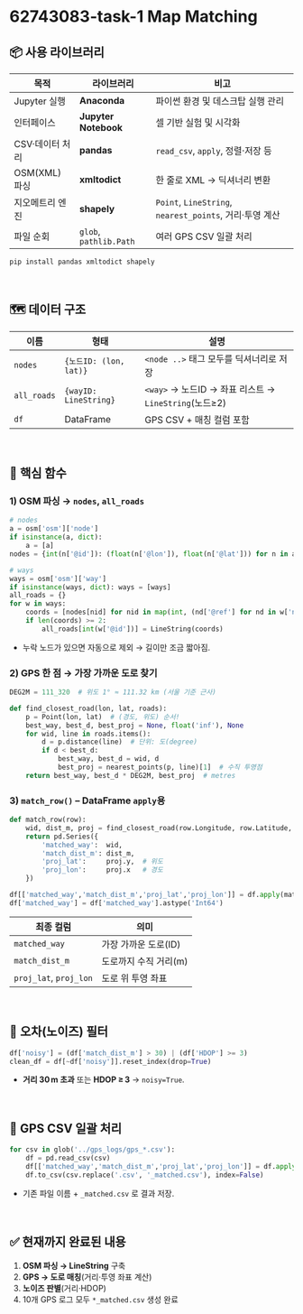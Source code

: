 # 62743083-task-1 Map Matching


## 📦 사용 라이브러리

| 목적          | 라이브러리                  | 비고                                                |
| ----------- | ---------------------- | ------------------------------------------------- |
| Jupyter 실행  | **Anaconda**             | 파이썬 환경 및 데스크탑 실행 관리 
| 인터페이스  | **Jupyter Notebook**             | 셀 기반 실험 및 시각화
| CSV·데이터 처리  | **pandas**             | `read_csv`, `apply`, 정렬·저장 등                      |
| OSM(XML) 파싱 | **xmltodict**          | 한 줄로 XML → 딕셔너리 변환                                |
| 지오메트리 엔진    | **shapely**            | `Point`, `LineString`, `nearest_points`, 거리·투영 계산 |
| 파일 순회       | `glob`, `pathlib.Path` | 여러 GPS CSV 일괄 처리                                  |

```bash
pip install pandas xmltodict shapely
```

<br>

## 🗺️ 데이터 구조

| 이름          | 형태                    | 설명                                           |
| ----------- | --------------------- | -------------------------------------------- |
| `nodes`     | `{노드ID: (lon, lat)}`  | `<node ..>` 태그 모두를 딕셔너리로 저장                  |
| `all_roads` | `{wayID: LineString}` | `<way>` → 노드ID → 좌표 리스트 → `LineString`(노드≥2) |
| `df`        | DataFrame             | GPS CSV + 매칭 컬럼 포함                           |

<br>

## 🔑 핵심 함수

### 1) OSM 파싱 → `nodes`, `all_roads`

```python
# nodes
a = osm['osm']['node']
if isinstance(a, dict):
    a = [a]
nodes = {int(n['@id']): (float(n['@lon']), float(n['@lat'])) for n in a}

# ways
ways = osm['osm']['way']
if isinstance(ways, dict): ways = [ways]
all_roads = {}
for w in ways:
    coords = [nodes[nid] for nid in map(int, (nd['@ref'] for nd in w['nd'])) if nid in nodes]
    if len(coords) >= 2:
        all_roads[int(w['@id'])] = LineString(coords)
```

* 누락 노드가 있으면 자동으로 제외 → 길이만 조금 짧아짐.

### 2) GPS 한 점 → 가장 가까운 도로 찾기

```python
DEG2M = 111_320  # 위도 1° ≈ 111.32 km (서울 기준 근사)

def find_closest_road(lon, lat, roads):
    p = Point(lon, lat)  # (경도, 위도) 순서!
    best_way, best_d, best_proj = None, float('inf'), None
    for wid, line in roads.items():
        d = p.distance(line)  # 단위: 도(degree)
        if d < best_d:
            best_way, best_d = wid, d
            best_proj = nearest_points(p, line)[1]  # 수직 투영점
    return best_way, best_d * DEG2M, best_proj  # metres
```

### 3) `match_row()` – DataFrame `apply`용

```python
def match_row(row):
    wid, dist_m, proj = find_closest_road(row.Longitude, row.Latitude, all_roads)
    return pd.Series({
        'matched_way':  wid,
        'match_dist_m': dist_m,
        'proj_lat':     proj.y,  # 위도
        'proj_lon':     proj.x   # 경도
    })

df[['matched_way','match_dist_m','proj_lat','proj_lon']] = df.apply(match_row, axis=1)
df['matched_way'] = df['matched_way'].astype('Int64')
```

| 최종 컬럼                  | 의미            |
| ---------------------- | ------------- |
| `matched_way`          | 가장 가까운 도로(ID) |
| `match_dist_m`         | 도로까지 수직 거리(m) |
| `proj_lat`, `proj_lon` | 도로 위 투영 좌표    |

<br>

## 🧹 오차(노이즈) 필터

```python
df['noisy'] = (df['match_dist_m'] > 30) | (df['HDOP'] >= 3)
clean_df = df[~df['noisy']].reset_index(drop=True)
```

* **거리 30 m 초과** 또는 **HDOP ≥ 3** → `noisy=True`.


<br>

## 🔄 GPS CSV 일괄 처리

```python
for csv in glob('../gps_logs/gps_*.csv'):
    df = pd.read_csv(csv)
    df[['matched_way','match_dist_m','proj_lat','proj_lon']] = df.apply(match_row, axis=1)
    df.to_csv(csv.replace('.csv', '_matched.csv'), index=False)
```

* 기존 파일 이름 + `_matched.csv` 로 결과 저장.

<br>

## ✅ 현재까지 완료된 내용

1. **OSM 파싱 → LineString** 구축
2. **GPS → 도로 매칭**(거리·투영 좌표 계산)
3. **노이즈 판별**(거리·HDOP)
4. 10개 GPS 로그 모두 `*_matched.csv` 생성 완료




